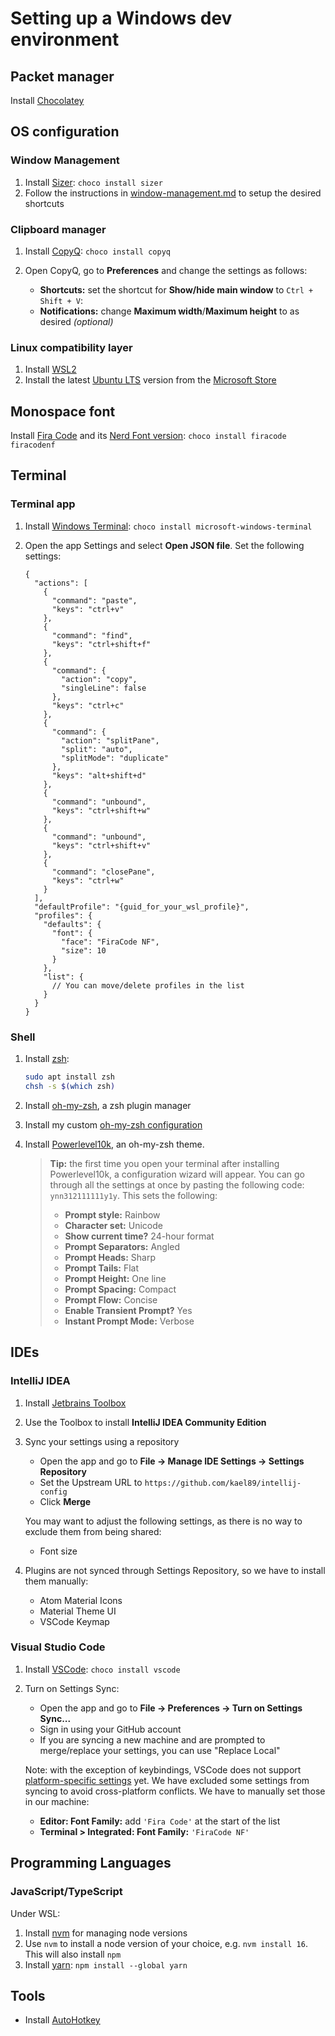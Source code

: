 # Setting up a Windows dev environment

## Packet manager

Install [Chocolatey](https://docs.chocolatey.org/en-us/choco/setup#installing-chocolatey)

## OS configuration

### Window Management

1. Install [Sizer](http://www.brianapps.net/sizer/): `choco install sizer`
2. Follow the instructions in [window-management.md](/shortcuts/window-management.md) to setup the desired shortcuts

### Clipboard manager

1. Install [CopyQ](https://copyq.readthedocs.io/en/latest/): `choco install copyq`
2. Open CopyQ, go to **Preferences** and change the settings as follows:

   - **Shortcuts:** set the shortcut for **Show/hide main window** to `Ctrl + Shift + V`:
   - **Notifications:** change **Maximum width**/**Maximum height** to as desired _(optional)_

### Linux compatibility layer

1. Install [WSL2](https://docs.microsoft.com/en-us/windows/wsl/install)
2. Install the latest [Ubuntu LTS](https://wiki.ubuntu.com/Releases) version from the [Microsoft Store](https://www.microsoft.com/en-au/p/ubuntu-20044-lts/9mttcl66cpxj#activetab=pivot:overviewtab)

## Monospace font

Install [Fira Code](https://github.com/tonsky/FiraCode) and its [Nerd Font version](https://github.com/ryanoasis/nerd-fonts/tree/master/patched-fonts/FiraCode): `choco install firacode firacodenf`

## Terminal

### Terminal app

1. Install [Windows Terminal](https://docs.microsoft.com/en-us/windows/terminal/): `choco install microsoft-windows-terminal`
2. Open the app Settings and select **Open JSON file**. Set the following settings:

   ```jsonc
   {
     "actions": [
       {
         "command": "paste",
         "keys": "ctrl+v"
       },
       {
         "command": "find",
         "keys": "ctrl+shift+f"
       },
       {
         "command": {
           "action": "copy",
           "singleLine": false
         },
         "keys": "ctrl+c"
       },
       {
         "command": {
           "action": "splitPane",
           "split": "auto",
           "splitMode": "duplicate"
         },
         "keys": "alt+shift+d"
       },
       {
         "command": "unbound",
         "keys": "ctrl+shift+w"
       },
       {
         "command": "unbound",
         "keys": "ctrl+shift+v"
       },
       {
         "command": "closePane",
         "keys": "ctrl+w"
       }
     ],
     "defaultProfile": "{guid_for_your_wsl_profile}",
     "profiles": {
       "defaults": {
         "font": {
           "face": "FiraCode NF",
           "size": 10
         }
       },
       "list": {
         // You can move/delete profiles in the list
       }
     }
   }
   ```

### Shell

1. Install [zsh](https://www.zsh.org/):

   ```bash
   sudo apt install zsh
   chsh -s $(which zsh)
   ```

2. Install [oh-my-zsh](https://github.com/ohmyzsh/ohmyzsh#basic-installation), a zsh plugin manager
3. Install my custom [oh-my-zsh configuration](https://github.com/kael89/ohmyzsh-config#setup)
4. Install [Powerlevel10k](https://github.com/romkatv/powerlevel10k#oh-my-zsh), an oh-my-zsh theme.

   > **Tip:** the first time you open your terminal after installing Powerlevel10k, a configuration wizard will appear. You can go through all the settings at once by pasting the following code: `ynn312111111y1y`. This sets the following:
   >
   > - **Prompt style:** Rainbow
   > - **Character set:** Unicode
   > - **Show current time?** 24-hour format
   > - **Prompt Separators:** Angled
   > - **Prompt Heads:** Sharp
   > - **Prompt Tails:** Flat
   > - **Prompt Height:** One line
   > - **Prompt Spacing:** Compact
   > - **Prompt Flow:** Concise
   > - **Enable Transient Prompt?** Yes
   > - **Instant Prompt Mode:** Verbose

## IDEs

### IntelliJ IDEA

1. Install [Jetbrains Toolbox](https://www.jetbrains.com/help/idea/installation-guide.html#233c6a64)
2. Use the Toolbox to install **IntelliJ IDEA Community Edition**
3. Sync your settings using a repository

   - Open the app and go to **File -> Manage IDE Settings -> Settings Repository**
   - Set the Upstream URL to `https://github.com/kael89/intellij-config`
   - Click **Merge**

   You may want to adjust the following settings, as there is no way to exclude them from being shared:

   - Font size

4. Plugins are not synced through Settings Repository, so we have to install them manually:

   - Atom Material Icons
   - Material Theme UI
   - VSCode Keymap

### Visual Studio Code

1. Install [VSCode](https://code.visualstudio.com/): `choco install vscode`
2. Turn on Settings Sync:

   - Open the app and go to **File -> Preferences -> Turn on Settings Sync...**
   - Sign in using your GitHub account
   - If you are syncing a new machine and are prompted to merge/replace your settings, you can use "Replace Local"

   Note: with the exception of keybindings, VSCode does not support [platform-specific settings](https://github.com/microsoft/vscode/issues/5595) yet. We have excluded some settings from syncing to avoid cross-platform conflicts. We have to manually set those in our machine:

   - **Editor: Font Family:** add `'Fira Code'` at the start of the list
   - **Terminal > Integrated: Font Family:** `'FiraCode NF'`

## Programming Languages

### JavaScript/TypeScript

Under WSL:

1. Install [nvm](https://github.com/nvm-sh/nvm#installing-and-updating) for managing node versions
2. Use `nvm` to install a node version of your choice, e.g. `nvm install 16`. This will also install `npm`
3. Install [yarn](https://classic.yarnpkg.com/lang/en/docs/install/#mac-stable): `npm install --global yarn`

## Tools

- Install [AutoHotkey](https://www.autohotkey.com/)
